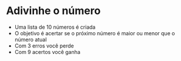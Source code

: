 # Adivinhe o número

- Uma lista de 10 números é criada
- O objetivo é acertar se o próximo número é maior ou menor que o número atual
- Com 3 erros você perde
- Com 9 acertos você ganha
